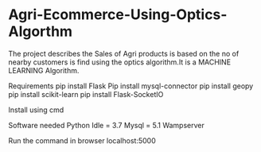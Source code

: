 # Agri-Ecommerce-Using-Optics-Algorthm
The project describes the Sales of Agri products is based on the no of nearby customers is find using the optics algorithm.It is a MACHINE LEARNING Algorithm.


Requirements
pip install Flask
Pip install mysql-connector
pip install geopy
pip install scikit-learn
pip install Flask-SocketIO

Install using cmd

Software needed
Python Idle = 3.7
Mysql = 5.1
Wampserver 

Run the command in browser
localhost:5000
